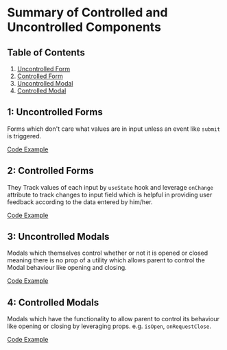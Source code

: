 # Summary of Controlled and Uncontrolled Components

## Table of Contents
1. [Uncontrolled Form](#1-uncontrolled-forms)
2. [Controlled Form](#2-controlled-forms)
3. [Uncontrolled Modal](#3-uncontrolled-modals)
4. [Controlled Modal](#4-controlled-modals)

## 1: Uncontrolled Forms
Forms which don't care what values are in input unless an event like `submit` is triggered.

[Code Example](forms/README.md#uncontrolled-form)

## 2: Controlled Forms
They Track values of each input by `useState` hook and leverage `onChange` attribute to track changes to input field which is helpful in providing user feedback according to the data entered by him/her.

[Code Example](forms/README.md#controlled-form)

## 3: Uncontrolled Modals
Modals which themselves control whether or not it is opened or closed meaning there is no prop of a utility which allows parent to control the Modal behaviour like opening and closing.

[Code Example](modals/README.md#uncontrolled-modal)

## 4: Controlled Modals
Modals which have the functionality to allow parent to control its behaviour like opening or closing by leveraging props. e.g. `isOpen`, `onRequestClose`.

[Code Example](modals/README.md#controlled-modal)
